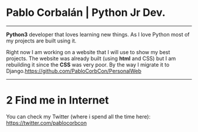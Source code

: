 # Pablo Corbalán | Python Jr Dev.

-----------------------

**Python3** developer that loves learning new things. As I love Python most of my projects are built using it.

Right now I am working on a website that I will use to show my best projects. The website was already built (using **html** and CSS) but I am rebuilding it since the **CSS** was very poor. By the way I migrate it to Django.https://github.com/PabloCorbCon/PersonalWeb

-----------------------
# 2 Find me in Internet
You can check my Twitter (where i spend all the time here): https://twitter.com/pablocorbcon
